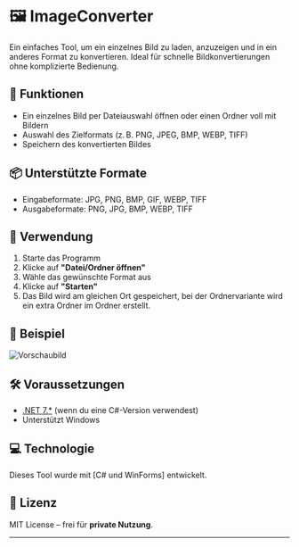 # 🖼️ ImageConverter

Ein einfaches Tool, um ein einzelnes Bild zu laden, anzuzeigen und in ein anderes Format zu konvertieren. Ideal für schnelle Bildkonvertierungen ohne komplizierte Bedienung.

## 🔧 Funktionen

- Ein einzelnes Bild per Dateiauswahl öffnen oder einen Ordner voll mit Bildern
- Auswahl des Zielformats (z. B. PNG, JPEG, BMP, WEBP, TIFF)
- Speichern des konvertierten Bildes

## 📦 Unterstützte Formate

- Eingabeformate: JPG, PNG, BMP, GIF, WEBP, TIFF
- Ausgabeformate: PNG, JPG, BMP, WEBP, TIFF

## 🚀 Verwendung

1. Starte das Programm
2. Klicke auf **"Datei/Ordner öffnen"**
3. Wähle das gewünschte Format aus
4. Klicke auf **"Starten"**
5. Das Bild wird am gleichen Ort gespeichert, bei der Ordnervariante wird ein extra Ordner im Ordner erstellt.

## 📸 Beispiel

![Vorschaubild](./assets/screenshot.png)

## 🛠️ Voraussetzungen

- [.NET 7.*](https://dotnet.microsoft.com/download) (wenn du eine C#-Version verwendest)
- Unterstützt Windows

## 💻 Technologie

Dieses Tool wurde mit [C# und WinForms] entwickelt.  

## 📝 Lizenz

MIT License – frei für **private Nutzung**.

---

